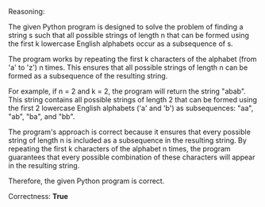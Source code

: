 Reasoning:

The given Python program is designed to solve the problem of finding a string s such that all possible strings of length n that can be formed using the first k lowercase English alphabets occur as a subsequence of s.

The program works by repeating the first k characters of the alphabet (from 'a' to 'z') n times. This ensures that all possible strings of length n can be formed as a subsequence of the resulting string.

For example, if n = 2 and k = 2, the program will return the string "abab". This string contains all possible strings of length 2 that can be formed using the first 2 lowercase English alphabets ('a' and 'b') as subsequences: "aa", "ab", "ba", and "bb".

The program's approach is correct because it ensures that every possible string of length n is included as a subsequence in the resulting string. By repeating the first k characters of the alphabet n times, the program guarantees that every possible combination of these characters will appear in the resulting string.

Therefore, the given Python program is correct.

Correctness: **True**